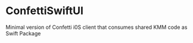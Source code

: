 # ConfettiSwiftUI
Minimal version of Confetti i0S client that consumes shared KMM code as Swift Package
